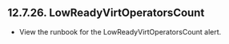 ## 12.7.26. LowReadyVirtOperatorsCount

- View the runbook for the LowReadyVirtOperatorsCount alert.

